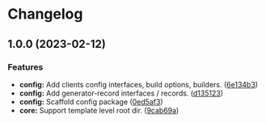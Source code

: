 # Changelog

## 1.0.0 (2023-02-12)


### Features

* **config:** Add clients config interfaces, build options, builders. ([6e134b3](https://github.com/BradenM/openapi-generator-clients/commit/6e134b3541fb2cf3f4eb261b867c19ea6f5768cb))
* **config:** Add generator-record interfaces / records. ([d135123](https://github.com/BradenM/openapi-generator-clients/commit/d135123eaa298fd8f91b184a810ee8f9f6d30410))
* **config:** Scaffold config package ([0ed5af3](https://github.com/BradenM/openapi-generator-clients/commit/0ed5af32d2a046ce208bf344e4d3bdd576d5a04c))
* **core:** Support template level root dir. ([9cab69a](https://github.com/BradenM/openapi-generator-clients/commit/9cab69ad6ae9850e2875d73033f65242ad9af383))
